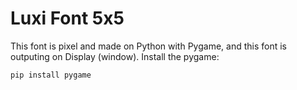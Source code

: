# Luxi Font 5x5
This font is pixel and made on Python with Pygame, and this font is outputing on Display (window).
Install the pygame:
```bash
pip install pygame
```
